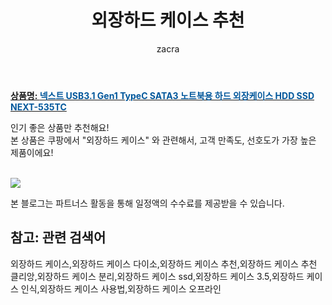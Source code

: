 ﻿---
layout: post
title:  "외장하드 케이스 추천"
author: zacra
categories: [ 아이템 ]
tags: [외장하드 케이스,외장하드 케이스 다이소,외장하드 케이스 추천,외장하드 케이스 추천 클리앙,외장하드 케이스 분리,외장하드 케이스 ssd,외장하드 케이스 3.5,외장하드 케이스 인식,외장하드 케이스 사용법,외장하드 케이스 오프라인]
image: https://static.coupangcdn.com/image/retail/images/2020/06/18/12/6/be640b15-95d4-4fc5-abff-d728b7340e81.jpg 
description: "쿠팡에서 외장하드 케이스 관련 상품으로 가장 고객 선호도가 높은 제품 중 하나입니다."
rating: 4.5
---

<a href="https://link.coupang.com/re/AFFSDP?lptag=AF8407795&pageKey=1772567451&itemId=3018178446&vendorItemId=71006341335&traceid=V0-153-f6933eea6ee29752"><b>상품명: <font color='#01579B'>넥스트 USB3.1 Gen1 TypeC SATA3 노트북용 하드 외장케이스 HDD SSD NEXT-535TC</font></b></a>

인기 좋은 상품만 추천해요!<br/>
본 상품은 쿠팡에서 "외장하드 케이스" 와 관련해서, 고객 만족도, 선호도가 가장 높은 제품이에요!<br/><br/>


<a href="https://link.coupang.com/re/AFFSDP?lptag=AF8407795&pageKey=1772567451&itemId=3018178446&vendorItemId=71006341335&traceid=V0-153-f6933eea6ee29752"><img src="https://thumbnail9.coupangcdn.com/thumbnails/remote/q89/image/retail/images/2020/07/02/17/2/3c2de2e6-9917-425b-b65e-d93fb0094b9a.jpg"></a> 

본 블로그는 파트너스 활동을 통해 일정액의 수수료를 제공받을 수 있습니다.

## 참고: 관련 검색어    
외장하드 케이스,외장하드 케이스 다이소,외장하드 케이스 추천,외장하드 케이스 추천 클리앙,외장하드 케이스 분리,외장하드 케이스 ssd,외장하드 케이스 3.5,외장하드 케이스 인식,외장하드 케이스 사용법,외장하드 케이스 오프라인